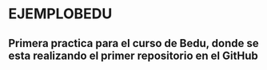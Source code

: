 # EJEMPLOBEDU

## Primera practica para el curso de Bedu, donde se esta realizando el primer repositorio en el GitHub